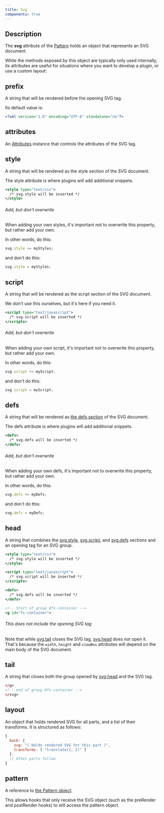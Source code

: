 ```yaml
---
title: Svg
components: true
---
```


## Description

The **svg** attribute of the [Pattern](/en/docs/developer/api/pattern) holds an object that represents an SVG document.

While the methods exposed by this object are typically only used internally, its attributes are useful for situations where you want to develop a plugin, or use a custom layout:

## prefix

A string that will be rendered before the opening SVG tag.

Its default value is:

```svg
<?xml version="1.0" encoding="UTF-8" standalone="no"?>
```

## attributes

An [Attributes](/en/docs/developer/api/attributes) instance that controls the attributes of the SVG tag.

## style

A string that will be rendered as the style section of the SVG document.

The style attribute is where plugins will add additional snippets.

```svg
<style type="text/css">
  /* svg.style will be inserted */
</style>
```

<Warning>

###### Add, but don't overwrite
When adding your own styles, it's important not to
overwrite this property, but rather add your own.

In other words, do this:

```js
svg.style += myStyles;
```
and don't do this:

```js
svg.style = myStyles;
```

</Warning>

## script

A string that will be rendered as the script section of the SVG document.

We don't use this ourselves, but it's here if you need it.

```svg
<script type="text/javascript">
  /* svg.script will be inserted */
</scripts>
```

<Warning>

###### Add, but don't overwrite
When adding your own script, it's important not to
overwrite this property, but rather add your own.

In other words, do this:

```js
svg.script += myScript;
```
and don't do this:

```js
svg.script = myScript;
```

</Warning>

## defs

A string that will be rendered as [the defs section](https://developer.mozilla.org/en-US/docs/Web/SVG/Element/defs) of the SVG document.

The defs attribute is where plugins will add additional snippets.

```svg
<defs>
  /* svg.defs will be inserted */
</defs>
```

<Warning>

###### Add, but don't overwrite
When adding your own defs, it's important not to
overwrite this property, but rather add your own.

In other words, do this:

```js
svg.defs += myDefs;
```
and don't do this:

```js
svg.defs = myDefs;
```

</Warning>

## head

A string that combines the [svg.style](#svgstyle), [svg.script](#svgscript), and [svg.defs](#svgdefs) sections and an opening tag for an SVG group.

```svg
<style type="text/css">
  /* svg.style will be inserted */
</style>

<script type="text/javascript">
  /* svg.script will be inserted */
</scripts>

<defs>
  /* svg.defs will be inserted */
</defs>

<!-- Start of group #fs-container -->
<g id="fs-container">
```

<Note>

###### This does not include the opening SVG tag

Note that while [svg.tail](#tail) closes the SVG tag, [svg.head](#head) does
not open it. That's because the `width`, `height` and `viewBox` attributes will
depend on the main body of the SVG document.

</Note>

## tail

A string that closes both the group opened by [svg.head](#head) and the SVG tag.

```svg
</g>
<!-- end of group #fs-container -->
</svg>
```

## layout

An object that holds rendered SVG for all parts, and a list of their transforms. It is structured as follows:

```js
{
  back: {
    svg: "( Holds rendered SVG for this part )",
    transforms: [ "translate(2, 2)" ]
  },
  // Other parts follow
}
```

## pattern

A reference to [the Pattern object]("/api/pattern).

This allows hooks that only receive the SVG object (such as the preRender and postRender hooks) to still access the pattern object.
